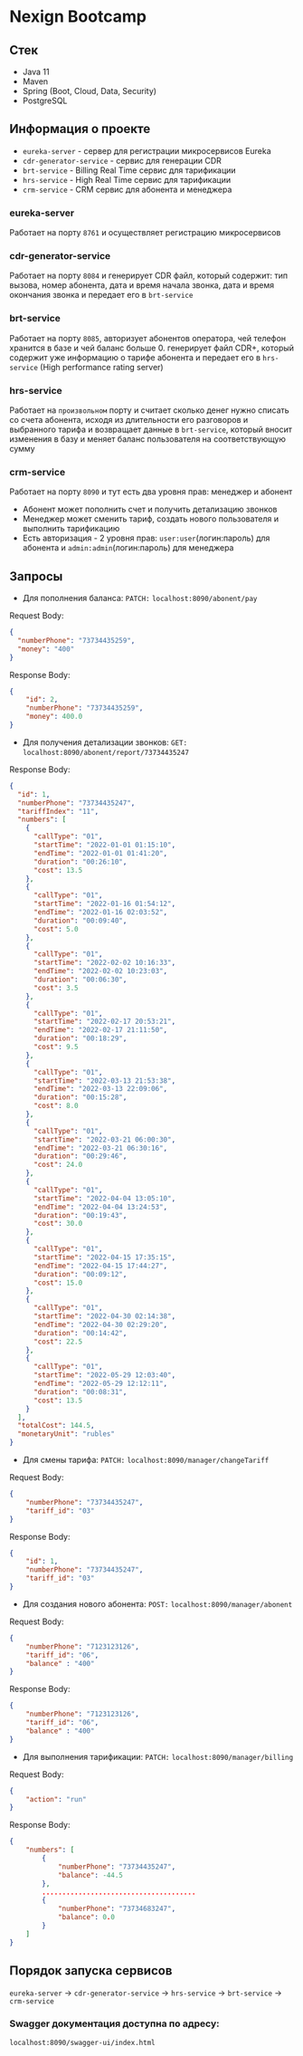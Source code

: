 # Nexign Bootcamp
## Стек
- Java 11
- Maven
- Spring (Boot, Cloud, Data, Security)
- PostgreSQL

## Информация о проекте
- `eureka-server` - сервер для регистрации микросервисов Eureka
- `cdr-generator-service` - сервис для генерации CDR
- `brt-service` - Billing Real Time сервис для тарификации
- `hrs-service` - High Real Time сервис для тарификации
- `crm-service` - CRM сервис для абонента и менеджера

### eureka-server
Работает на порту `8761` и осуществляет регистрацию микросервисов

### cdr-generator-service
Работает на порту `8084` и генерирует CDR файл, который содержит: тип вызова,
номер абонента,
дата и время начала звонка,
дата и время окончания звонка и передает его в `brt-service`

### brt-service
Работает на порту `8085`, авторизует абонентов оператора, чей телефон хранится в базе и чей баланс больше 0.
генерирует файл CDR+, который содержит уже информацию о тарифе абонента и передает его в ``hrs-service`` (High performance rating server)

### hrs-service
Работает на `произвольном` порту и считает сколько денег нужно списать со счета абонента, исходя из длительности его разговоров и выбранного тарифа
и возвращает данные в `brt-service`, который вносит изменения в базу и меняет баланс пользователя на соответствующую сумму

### crm-service
Работает на порту `8090` и тут есть два уровня прав: менеджер и абонент
- Абонент может пополнить счет и получить детализацию звонков
- Менеджер может сменить тариф, создать нового пользователя и выполнить тарификацию
- Есть авторизация - 2 уровня прав: `user:user`(логин:пароль) для абонента и `admin:admin`(логин:пароль) для менеджера

## Запросы
- Для пополнения баланса:
`PATCH:` `localhost:8090/abonent/pay`

Request Body:
```json
{
  "numberPhone": "73734435259",
  "money": "400"
}
```

Response Body:
```json
{
    "id": 2,
    "numberPhone": "73734435259",
    "money": 400.0
}
```
- Для получения детализации звонков:
`GET:` `localhost:8090/abonent/report/73734435247`

Response Body:
```json
{
  "id": 1,
  "numberPhone": "73734435247",
  "tariffIndex": "11",
  "numbers": [
    {
      "callType": "01",
      "startTime": "2022-01-01 01:15:10",
      "endTime": "2022-01-01 01:41:20",
      "duration": "00:26:10",
      "cost": 13.5
    },
    {
      "callType": "01",
      "startTime": "2022-01-16 01:54:12",
      "endTime": "2022-01-16 02:03:52",
      "duration": "00:09:40",
      "cost": 5.0
    },
    {
      "callType": "01",
      "startTime": "2022-02-02 10:16:33",
      "endTime": "2022-02-02 10:23:03",
      "duration": "00:06:30",
      "cost": 3.5
    },
    {
      "callType": "01",
      "startTime": "2022-02-17 20:53:21",
      "endTime": "2022-02-17 21:11:50",
      "duration": "00:18:29",
      "cost": 9.5
    },
    {
      "callType": "01",
      "startTime": "2022-03-13 21:53:38",
      "endTime": "2022-03-13 22:09:06",
      "duration": "00:15:28",
      "cost": 8.0
    },
    {
      "callType": "01",
      "startTime": "2022-03-21 06:00:30",
      "endTime": "2022-03-21 06:30:16",
      "duration": "00:29:46",
      "cost": 24.0
    },
    {
      "callType": "01",
      "startTime": "2022-04-04 13:05:10",
      "endTime": "2022-04-04 13:24:53",
      "duration": "00:19:43",
      "cost": 30.0
    },
    {
      "callType": "01",
      "startTime": "2022-04-15 17:35:15",
      "endTime": "2022-04-15 17:44:27",
      "duration": "00:09:12",
      "cost": 15.0
    },
    {
      "callType": "01",
      "startTime": "2022-04-30 02:14:38",
      "endTime": "2022-04-30 02:29:20",
      "duration": "00:14:42",
      "cost": 22.5
    },
    {
      "callType": "01",
      "startTime": "2022-05-29 12:03:40",
      "endTime": "2022-05-29 12:12:11",
      "duration": "00:08:31",
      "cost": 13.5
    }
  ],
  "totalCost": 144.5,
  "monetaryUnit": "rubles"
}
```

- Для смены тарифа:
`PATCH:` `localhost:8090/manager/changeTariff`

Request Body:
```json
{
    "numberPhone": "73734435247",
    "tariff_id": "03"
}
```

Response Body:
```json
{
    "id": 1,
    "numberPhone": "73734435247",
    "tariff_id": "03"
}
```

- Для создания нового абонента:
`POST:` `localhost:8090/manager/abonent`

Request Body:
```json
{
    "numberPhone": "7123123126",
    "tariff_id": "06",
    "balance" : "400"
}
```

Response Body:
```json
{
    "numberPhone": "7123123126",
    "tariff_id": "06",
    "balance" : "400"
}
```

- Для выполнения тарификации:
`PATCH:` `localhost:8090/manager/billing`

Request Body:
```json
{
    "action": "run"
}
```

Response Body:
```json
{
    "numbers": [
        {
            "numberPhone": "73734435247",
            "balance": -44.5
        },
        ......................................
        {
            "numberPhone": "73734683247",
            "balance": 0.0
        }
    ]
}
```

## Порядок запуска сервисов
`eureka-server` -> `cdr-generator-service` -> `hrs-service` -> `brt-service` -> `crm-service`

### Swagger документация доступна по адресу:
`localhost:8090/swagger-ui/index.html`

